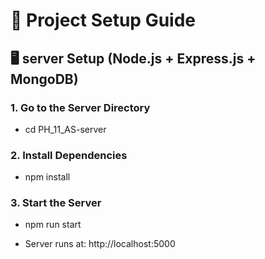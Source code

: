 # 🚀 Project Setup Guide

## 🖥 server Setup (Node.js + Express.js + MongoDB)

### 1. Go to the Server Directory

* cd PH_11_AS-server

### 2. Install Dependencies

* npm install

### 3. Start the Server

* npm run start

* Server runs at: http://localhost:5000